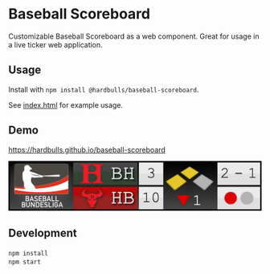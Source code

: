 # Baseball Scoreboard

Customizable Baseball Scoreboard as a web component. 
Great for usage in a live ticker web application.

## Usage

Install with `npm install @hardbulls/baseball-scoreboard`.

See [index.html](./index.html) for example usage.

## Demo

https://hardbulls.github.io/baseball-scoreboard

![Baseball Scoreboard Preview](./.github/preview.webp)

## Development

`npm install`  
`npm start`
